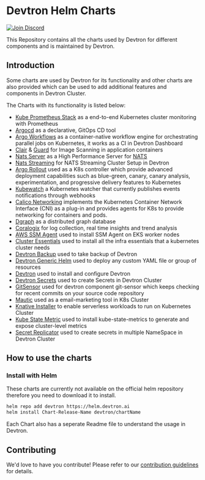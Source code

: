 # Devtron Helm Charts


[![Join Discord](https://img.shields.io/badge/Join%20us%20on-Discord-e01563.svg)](https://discord.gg/72JDKy4)


This Repository contains all the charts used by Devtron for different components and is maintained by Devtron.

## Introduction

Some charts are used by Devtron for its functionality and other charts are also provided which can be used to add additional features and components in Devtron Cluster.

The Charts with its functionality is listed below:

- [Kube Prometheus Stack](https://github.com/prometheus-operator/kube-prometheus) as a end-to-end Kubernetes cluster monitoring with Prometheus
- [Argocd](https://github.com/argoproj/argo-cd/) as a declarative, GitOps CD tool
- [Argo Workflows](https://github.com/argoproj/argo) as a container-native workflow engine for orchestrating parallel jobs on Kubernetes, it works as a CI in Devtron Dashboard
- [Clair](https://github.com/quay/clair) & [Guard](https://github.com/guard/guard) for Image Scanning in application containers
- [Nats Server](https://github.com/nats-io/nats-server) as a High Performance Server for [NATS](https://github.com/nats-io)
- [Nats Streaming](https://github.com/nats-io/k8s) for NATS Streaming Cluster Setup in Devtron
- [Argo Rollout](https://github.com/argoproj/argo-rollouts) used as a K8s controller which provide advanced deployment capabilities such as blue-green, canary, canary analysis, experimentation, and progressive delivery features to Kubernetes
- [Kubewatch](https://github.com/bitnami-labs/kubewatch) a Kubernetes watcher that currently publishes events notifications through webhooks
- [Calico Networking](https://github.com/projectcalico/calico) implements the Kubernetes Container Network Interface (CNI) as a plug-in and provides agents for K8s to provide networking for containers and pods.
- [Dgraph](https://github.com/dgraph-io/charts) as a distributed graph database
- [Coralogix](https://github.com/coralogix/fluentd-coralogix-image) for log collection, real time insights and trend analysis
- [AWS SSM Agent](https://github.com/aws/amazon-ssm-agent) used to install SSM Agent on EKS worker nodes
- [Cluster Essentials](https://github.com/devtron-labs/charts/tree/main/charts/cluster-essentials) used to install all the infra essentials that a kubernetes cluster needs
- [Devtron Backup](https://github.com/devtron-labs/charts/tree/main/charts/devtron-backups) used to take backup of Devtron
- [Devtron Generic Helm](https://github.com/devtron-labs/charts/tree/main/charts/devtron-generic-helm) used to deploy any custom YAML file or group of resources
- [Devtron](https://devtron.ai/) used to install and configure Devtron
- [Devtron Secrets](https://github.com/devtron-labs/charts/tree/main/charts/dt-secrets) used to create Secrets in Devtron Cluster
- [GitSensor](https://github.com/devtron-labs/charts/tree/main/charts/gitsensor) used for devtron component git-sensor which keeps checking for recent commits on your source code repository
- [Mautic](https://www.mautic.org/) used as a email-marketing tool in K8s Cluster
- [Knative Installer](https://knative.dev/docs/) to enable serverless workloads to run on Kubernetes Cluster
- [Kube State Metric](https://github.com/kubernetes/kube-state-metrics) used to install kube-state-metrics to generate and expose cluster-level metrics
- [Secret Replicator](https://github.com/devtron-labs/charts/tree/main/charts/secret-replicator) used to create secrets in multiple NameSpace in Devtron Cluster

## How to use the charts

### Install with Helm

These charts are currently not available on the official helm repository therefore you need to download it to install.

```bash
helm repo add devtron https://helm.devtron.ai
helm install Chart-Release-Name devtron/chartName
```

Each Chart also has a seperate Readme file to understand the usage in Devtron.

## Contributing

We'd love to have you contribute! Please refer to our [contribution guidelines](https://github.com/devtron-labs/devtron/blob/main/CONTRIBUTING.md) for details.
